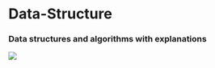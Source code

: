# Data-Structure
<h3><font-color='blue',font-size='8'>Data structures and algorithms with explanations</font></h3>
<img src="https://s3.amazonaws.com/stackabuse/media/programming-interview-questions-2.gif">
